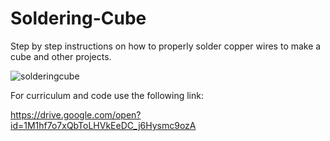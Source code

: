 # Soldering-Cube
Step by step instructions on how to properly solder copper wires to make a cube and other projects.

![solderingcube](https://user-images.githubusercontent.com/39010672/42415453-a1e42b14-8214-11e8-9c8d-cdb08b5ed668.JPG)

For curriculum and code use the following link:

https://drive.google.com/open?id=1M1hf7o7xQbToLHVkEeDC_j6Hysmc9ozA
